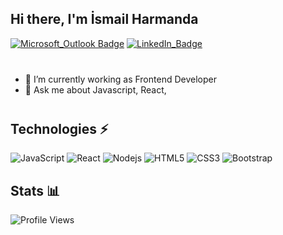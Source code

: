 ## Hi there, I'm İsmail Harmanda
[![Microsoft_Outlook Badge](https://img.shields.io/badge/-iharmanda@hotmail.com-0078D4?style=for-the-badge&logo=microsoft-outlook&logoColor=white)](mailto:iharmanda@hotmail.com "Connect via Email")
[![LinkedIn_Badge](https://img.shields.io/badge/-ismailharmanda-0077B5?style=for-the-badge&logo=linkedin&logoColor=white)](https://www.linkedin.com/in/ismail-harmanda/)
<div style="margin-bottom: 40px"></div>


- 🔭 I’m currently working as Frontend Developer
- 💬 Ask me about Javascript, React,

<div style="margin-bottom: 40px"></div>

## Technologies ⚡

![JavaScript](https://img.shields.io/badge/-JavaScript-black?style=flat&logo=javascript)
![React](https://img.shields.io/badge/-React-darkblue?style=flat&logo=react)
![Nodejs](https://img.shields.io/badge/-Nodejs-darkblue?style=flat&logo=Node.js)
![HTML5](https://img.shields.io/badge/-HTML5-blue?style=flat&logo=html5&logoColor=white)
![CSS3](https://img.shields.io/badge/-CSS3-blue?style=flat&logo=css3)
![Bootstrap](https://img.shields.io/badge/-Bootstrap-blue?style=flat&logo=bootstrap)


## Stats 📊

![Profile Views](https://komarev.com/ghpvc/?username=ismailharmanda&style=plastic&color=yellow)
